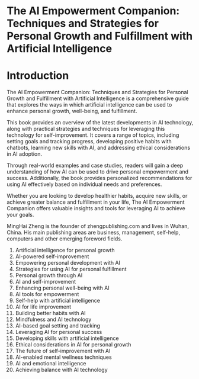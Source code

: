 # The AI Empowerment Companion: Techniques and Strategies for Personal Growth and Fulfillment with Artificial Intelligence

# Introduction

The AI Empowerment Companion: Techniques and Strategies for Personal Growth and Fulfillment with Artificial Intelligence is a comprehensive guide that explores the ways in which artificial intelligence can be used to enhance personal growth, well-being, and fulfillment.

This book provides an overview of the latest developments in AI technology, along with practical strategies and techniques for leveraging this technology for self-improvement. It covers a range of topics, including setting goals and tracking progress, developing positive habits with chatbots, learning new skills with AI, and addressing ethical considerations in AI adoption.

Through real-world examples and case studies, readers will gain a deep understanding of how AI can be used to drive personal empowerment and success. Additionally, the book provides personalized recommendations for using AI effectively based on individual needs and preferences.

Whether you are looking to develop healthier habits, acquire new skills, or achieve greater balance and fulfillment in your life, The AI Empowerment Companion offers valuable insights and tools for leveraging AI to achieve your goals.

MingHai Zheng is the founder of zhengpublishing.com and lives in Wuhan, China. His main publishing areas are business, management, self-help, computers and other emerging foreword fields.



1. Artificial intelligence for personal growth
2. AI-powered self-improvement
3. Empowering personal development with AI
4. Strategies for using AI for personal fulfillment
5. Personal growth through AI
6. AI and self-improvement
7. Enhancing personal well-being with AI
8. AI tools for empowerment
9. Self-help with artificial intelligence
10. AI for life improvement
11. Building better habits with AI
12. Mindfulness and AI technology
13. AI-based goal setting and tracking
14. Leveraging AI for personal success
15. Developing skills with artificial intelligence
16. Ethical considerations in AI for personal growth
17. The future of self-improvement with AI
18. AI-enabled mental wellness techniques
19. AI and emotional intelligence
20. Achieving balance with AI technology


